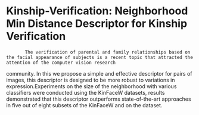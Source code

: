 # Kinship-Verification: Neighborhood Min Distance Descriptor for Kinship Verification
           The verification of parental and family relationships based on the facial appearance of subjects is a recent topic that attracted the attention of the computer vision research
community. In this we propose a simple and effective descriptor for pairs of images, this descriptor is designed to be more robust to variations in expression.Experiments
on the size of the neighborhood with various classifiers were conducted using the KinFaceW datasets, results demonstrated that this descriptor outperforms 
state-of-the-art approaches in five out of eight subsets of the KinFaceW and on the dataset.

   
